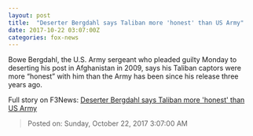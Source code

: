 ```yaml
---
layout: post
title:  "Deserter Bergdahl says Taliban more 'honest' than US Army"
date: 2017-10-22 03:07:00Z
categories: fox-news
---
```


Bowe Bergdahl, the U.S. Army sergeant who pleaded guilty Monday to deserting his post in Afghanistan in 2009, says his Taliban captors were more “honest” with him than the Army has been since his release three years ago.


Full story on F3News: [Deserter Bergdahl says Taliban more 'honest' than US Army](http://www.f3nws.com/n/V2pfcF)

> Posted on: Sunday, October 22, 2017 3:07:00 AM
